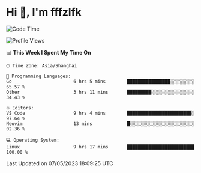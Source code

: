 # Hi 👋, I'm fffzlfk

<!--START_SECTION:waka-->
![Code Time](http://img.shields.io/badge/Code%20Time-193%20hrs%2059%20mins-blue)

![Profile Views](http://img.shields.io/badge/Profile%20Views-0-blue)

📊 **This Week I Spent My Time On** 

```text
🕑︎ Time Zone: Asia/Shanghai

💬 Programming Languages: 
Go                       6 hrs 5 mins        ████████████████░░░░░░░░░   65.57 % 
Other                    3 hrs 11 mins       █████████░░░░░░░░░░░░░░░░   34.43 % 

🔥 Editors: 
VS Code                  9 hrs 4 mins        ████████████████████████░   97.64 % 
Neovim                   13 mins             █░░░░░░░░░░░░░░░░░░░░░░░░   02.36 % 

💻 Operating System: 
Linux                    9 hrs 17 mins       █████████████████████████   100.00 % 
```


 Last Updated on 07/05/2023 18:09:25 UTC
<!--END_SECTION:waka-->
